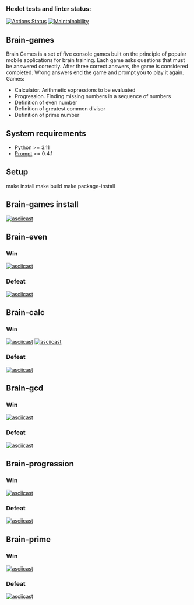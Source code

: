 ### Hexlet tests and linter status:
[![Actions Status](https://github.com/redkerokero/python-project-49/actions/workflows/hexlet-check.yml/badge.svg)](https://github.com/redkerokero/python-project-49/actions)
[![Maintainability](https://api.codeclimate.com/v1/badges/0cd1e22c7f34f2e91597/maintainability)](https://codeclimate.com/github/redkerokero/python-project-49/maintainability)


## Brain-games
Brain Games is a set of five console games built on the principle of popular mobile applications for brain training. Each game asks questions that must be answered correctly. After three correct answers, the game is considered completed. Wrong answers end the game and prompt you to play it again. 
Games:

- Calculator. Arithmetic expressions to be evaluated
- Progression. Finding missing numbers in a sequence of numbers
- Definition of even number
- Definition of greatest common divisor
- Definition of prime number


## System requirements
- Python >= 3.11
- [Prompt](https://pypi.org/project/prompt/) >= 0.4.1

## Setup
make install
make build
make package-install

## Brain-games install
[![asciicast](https://asciinema.org/a/LxqUBzA7WAKsyXcR4aamNo96h.svg)](https://asciinema.org/a/LxqUBzA7WAKsyXcR4aamNo96h)


## Brain-even 
### Win
[![asciicast](https://asciinema.org/a/ujlMWelPHdigqYutGxsS4f6ra.svg)](https://asciinema.org/a/ujlMWelPHdigqYutGxsS4f6ra)

### Defeat
[![asciicast](https://asciinema.org/a/DIQGoPSMgjkhu03FteayZnqec.svg)](https://asciinema.org/a/DIQGoPSMgjkhu03FteayZnqec)


## Brain-calc
### Win
[![asciicast](https://asciinema.org/a/0NWJZePJ814cjX7L8UqRrVoTb.svg)](https://asciinema.org/a/0NWJZePJ814cjX7L8UqRrVoTb)
[![asciicast](https://asciinema.org/a/BU8OVwI8j1ID23oGHxsjs5pXu.svg)](https://asciinema.org/a/BU8OVwI8j1ID23oGHxsjs5pXu)

### Defeat
[![asciicast](https://asciinema.org/a/NifmrxqrW4MpGZ7cZSq1nXUFO.svg)](https://asciinema.org/a/NifmrxqrW4MpGZ7cZSq1nXUFO)


## Brain-gcd
### Win
[![asciicast](https://asciinema.org/a/loqe2aQIYtCCKe7atpGTmZHgq.svg)](https://asciinema.org/a/loqe2aQIYtCCKe7atpGTmZHgq)

### Defeat
[![asciicast](https://asciinema.org/a/P2449darIKaSfUE2aKsBbbQKI.svg)](https://asciinema.org/a/P2449darIKaSfUE2aKsBbbQKI)



## Brain-progression
### Win
[![asciicast](https://asciinema.org/a/90jqoylUZQilkWwFkFexv1I0X.svg)](https://asciinema.org/a/90jqoylUZQilkWwFkFexv1I0X)

### Defeat
[![asciicast](https://asciinema.org/a/Hk3fkxSUORSFqINs1kaHM3O3x.svg)](https://asciinema.org/a/Hk3fkxSUORSFqINs1kaHM3O3x)


## Brain-prime
### Win
[![asciicast](https://asciinema.org/a/50Ac1f1LH3bhVnXXy6Rqa7i6p.svg)](https://asciinema.org/a/50Ac1f1LH3bhVnXXy6Rqa7i6p)

### Defeat
[![asciicast](https://asciinema.org/a/SMQs1jHMmlzfgbcbTPMgPsAG1.svg)](https://asciinema.org/a/SMQs1jHMmlzfgbcbTPMgPsAG1)
